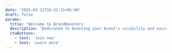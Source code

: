 ```yaml
---
date: '2025-03-11T16:31:11+01:00'
draft: false
params:
  title: 'Welcome to BrandBoosters'
  description: 'Dedicated to boosting your brand’s visibility and success that uses the latest strategies & techniques to help you reach your target audience and achieve your goals.'
  ctaButtons:
    - text: 'Join now'
    - text: 'Learn more'
---
```

